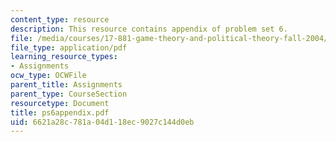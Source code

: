 ```yaml
---
content_type: resource
description: This resource contains appendix of problem set 6.
file: /media/courses/17-881-game-theory-and-political-theory-fall-2004/6621a28c781a04d118ec9027c144d0eb_ps6appendix.pdf
file_type: application/pdf
learning_resource_types:
- Assignments
ocw_type: OCWFile
parent_title: Assignments
parent_type: CourseSection
resourcetype: Document
title: ps6appendix.pdf
uid: 6621a28c-781a-04d1-18ec-9027c144d0eb
---
```

